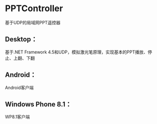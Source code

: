 # PPTController
基于UDP的局域网PPT遥控器

## Desktop：
基于.NET Framework 4.5和UDP，模拟激光笔原理，实现基本的PPT播放、停止、上翻、下翻

## Android：
Android客户端

## Windows Phone 8.1：
WP8.1客户端
